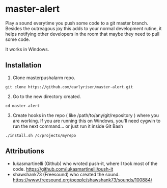 # master-alert

Play a sound everytime you push some code to a git master branch. Besides the outreagous joy this adds to your normal development rutine, it helps notifying other developers in the room that maybe they need to pull some code.

It works in Windows.

## Installation

1) Clone masterpushalarm repo.
```
git clone https://github.com/earlyriser/master-alert.git
```
2) Go to the new directory created.
```
cd master-alert
```
3) Create hooks in the repo ( like /path/to/any/git/repository ) where you are working. If you are running this on Windows, you'll need cygwin to run the next command... or just run it inside Git Bash
```
./install.sh /c/projects/myrepo
```



## Attributions

- lukasmartinelli (Github) who wroted push-it, where I took most of the code. https://github.com/lukasmartinelli/push-it
- shawshank73 (Freesound) who created the sound. https://www.freesound.org/people/shawshank73/sounds/100884/
